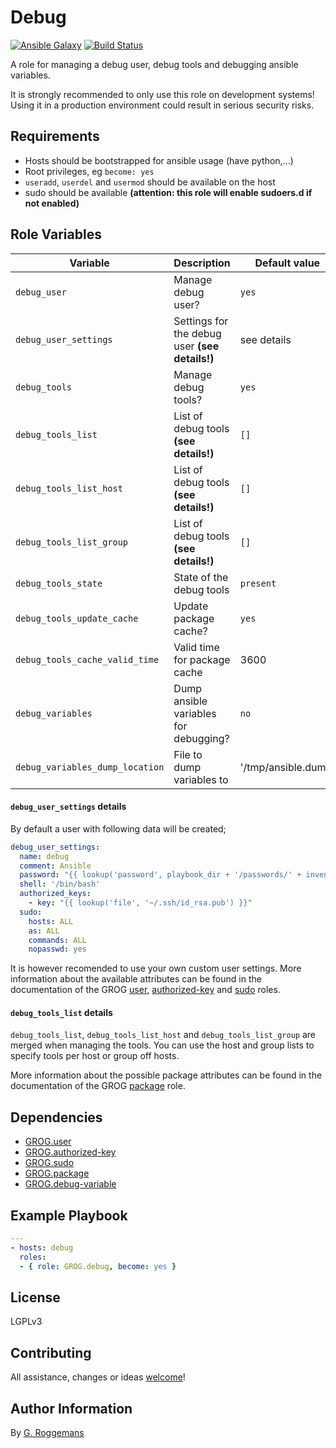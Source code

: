 # Debug

[![Ansible Galaxy](http://img.shields.io/badge/galaxy-GROG.debug-660198.svg?style=flat)](https://galaxy.ansible.com/list#/roles/4792)
[![Build Status](https://travis-ci.org/GROG/ansible-role-debug.svg?branch=master)](https://travis-ci.org/GROG/ansible-role-debug)

A role for managing a debug user, debug tools and debugging ansible variables.

It is strongly recommended to only use this role on development systems! Using
it in a production environment could result in serious security risks.

## Requirements

- Hosts should be bootstrapped for ansible usage (have python,...)
- Root privileges, eg `become: yes`
- `useradd`, `userdel` and `usermod` should be available on the host
- sudo should be available **(attention: this role will enable sudoers.d if not
  enabled)**

## Role Variables

| Variable | Description | Default value |
|----------|-------------|---------------|
| `debug_user` | Manage debug user? | `yes` |
| `debug_user_settings` | Settings for the debug user **(see details!)** | see details |
| `debug_tools` | Manage debug tools? | `yes` |
| `debug_tools_list` | List of debug tools **(see details!)** | `[]` |
| `debug_tools_list_host` | List of debug tools **(see details!)** | `[]` |
| `debug_tools_list_group` | List of debug tools **(see details!)** | `[]` |
| `debug_tools_state` | State of the debug tools | `present` |
| `debug_tools_update_cache` | Update package cache? | `yes` |
| `debug_tools_cache_valid_time` | Valid time for package cache | 3600 |
| `debug_variables` | Dump ansible variables for debugging? | `no` |
| `debug_variables_dump_location` | File to dump variables to | '/tmp/ansible.dump' |

#### `debug_user_settings` details

By default a user with following data will be created;

```yaml
debug_user_settings:
  name: debug
  comment: Ansible
  password: "{{ lookup('password', playbook_dir + '/passwords/' + inventory_hostname + '/debug_password chars=ascii_letters,digits,hexdigits length=64 encrypt=sha512_crypt') }}"
  shell: '/bin/bash'
  authorized_keys:
    - key: "{{ lookup('file', '~/.ssh/id_rsa.pub') }}"
  sudo:
    hosts: ALL
    as: ALL
    commands: ALL
    nopasswd: yes
```

It is however recomended to use your own custom user settings. More
information about the available attributes can be found in the documentation of
the GROG [user](https://galaxy.ansible.com/list#/roles/4730),
[authorized-key](https://galaxy.ansible.com/list#/roles/4737) and
[sudo](https://galaxy.ansible.com/list#/roles/4765) roles.

#### `debug_tools_list` details

`debug_tools_list`, `debug_tools_list_host` and `debug_tools_list_group` are
merged when managing the tools. You can use the host and group lists to specify
tools per host or group off hosts.

More information about the possible package attributes can be found in the
documentation of the GROG
[package](https://galaxy.ansible.com/list#/roles/4689) role.

## Dependencies

- [GROG.user](https://galaxy.ansible.com/list#/roles/4730)
- [GROG.authorized-key](https://galaxy.ansible.com/list#/roles/4737)
- [GROG.sudo](https://galaxy.ansible.com/list#/roles/4765)
- [GROG.package](https://galaxy.ansible.com/list#/roles/4689)
- [GROG.debug-variable](https://galaxy.ansible.com/list#/roles/4738)

## Example Playbook

```yaml
---
- hosts: debug
  roles:
  - { role: GROG.debug, become: yes }
```

## License

LGPLv3

## Contributing

All assistance, changes or ideas [welcome](https://github.com/GROG/ansible-role-debug/issues)!

## Author Information

By [G. Roggemans](https://github.com/groggemans)
